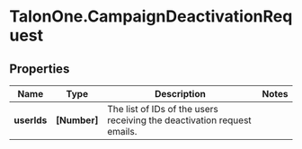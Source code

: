 # TalonOne.CampaignDeactivationRequest

## Properties

Name | Type | Description | Notes
------------ | ------------- | ------------- | -------------
**userIds** | **[Number]** | The list of IDs of the users receiving the deactivation request emails. | 


